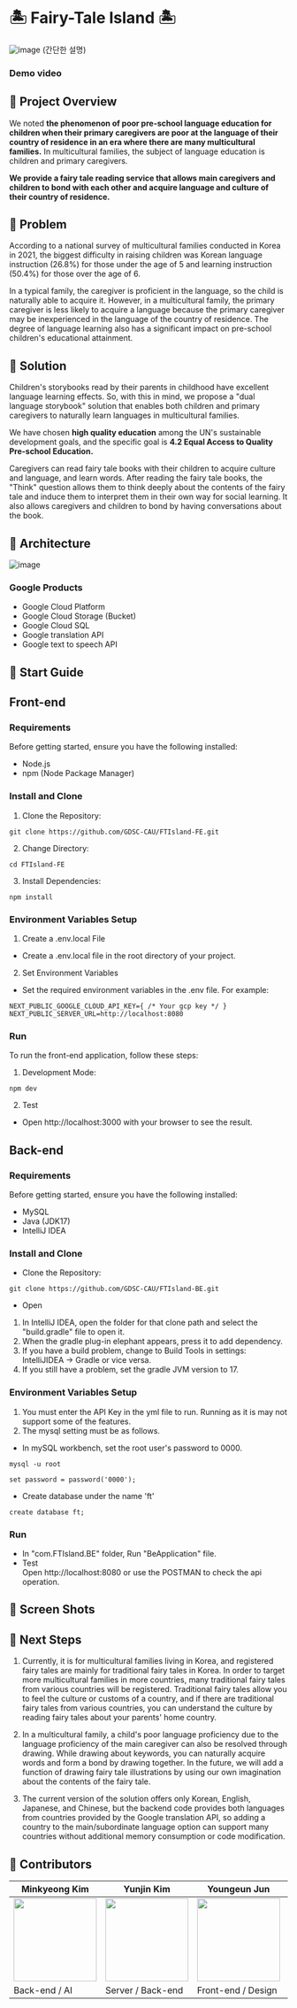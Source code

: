 # 🏝️ Fairy-Tale Island 🏝️
![image](https://github.com/GDSC-CAU/FTIsland-BE/assets/81238093/f99316f4-59f0-460b-a0cd-356fd96c553b)
(간단한 설명)
### Demo video

## 📌 Project Overview

We noted **the phenomenon of poor pre-school language education for children when their primary caregivers are poor at the language of their country of residence in an era where there are many multicultural families.** In multicultural families, the subject of language education is children and primary caregivers.

**We provide a fairy tale reading service that allows main caregivers and children to bond with each other and acquire language and culture of their country of residence.**

## 📌 Problem

According to a national survey of multicultural families conducted in Korea in 2021, the biggest difficulty in raising children was Korean language instruction (26.8%) for those under the age of 5 and learning instruction (50.4%) for those over the age of 6.

In a typical family, the caregiver is proficient in the language, so the child is naturally able to acquire it. However, in a multicultural family, the primary caregiver is less likely to acquire a language because the primary caregiver may be inexperienced in the language of the country of residence. The degree of language learning also has a significant impact on pre-school children's educational attainment.

## 📌 Solution

Children's storybooks read by their parents in childhood have excellent language learning effects. So, with this in mind, we propose a "dual language storybook" solution that enables both children and primary caregivers to naturally learn languages in multicultural families.

We have chosen **high quality education** among the UN's sustainable development goals, and the specific goal is **4.2 Equal Access to Quality Pre-school Education.**

Caregivers can read fairy tale books with their children to acquire culture and language, and learn words. After reading the fairy tale books, the "Think" question allows them to think deeply about the contents of the fairy tale and induce them to interpret them in their own way for social learning. It also allows caregivers and children to bond by having conversations about the book.

## 📌 Architecture
![image](https://github.com/GDSC-CAU/FTIsland-BE/assets/81238093/5f40878e-c43b-4642-8406-0ce5375903b2)


### Google Products
- Google Cloud Platform
- Google Cloud Storage (Bucket)
- Google Cloud SQL
- Google translation API
- Google text to speech API

## 📌 Start Guide

## Front-end

### Requirements
Before getting started, ensure you have the following installed:

- Node.js
- npm (Node Package Manager)

### Install and Clone
1. Clone the Repository:

```
git clone https://github.com/GDSC-CAU/FTIsland-FE.git
```

2. Change Directory:

```
cd FTIsland-FE
```

3. Install Dependencies:

```
npm install
```

### Environment Variables Setup
1. Create a .env.local File
- Create a .env.local file in the root directory of your project.

2. Set Environment Variables
- Set the required environment variables in the .env file. For example:

```
NEXT_PUBLIC_GOOGLE_CLOUD_API_KEY={ /* Your gcp key */ }
NEXT_PUBLIC_SERVER_URL=http://localhost:8080
```

### Run
To run the front-end application, follow these steps:

1. Development Mode:

```
npm dev
```

2. Test
- Open http://localhost:3000 with your browser to see the result.


## Back-end

### Requirements
Before getting started, ensure you have the following installed:

- MySQL
- Java (JDK17)
- IntelliJ IDEA

### Install and Clone
- Clone the Repository:

```
git clone https://github.com/GDSC-CAU/FTIsland-BE.git
```
- Open
1. In IntelliJ IDEA, open the folder for that clone path and select the "build.gradle" file to open it.
2. When the gradle plug-in elephant appears, press it to add dependency.
3. If you have a build problem, change to Build Tools in settings: IntelliJIDEA -> Gradle or vice versa.
4. If you still have a problem, set the gradle JVM version to 17.


### Environment Variables Setup
1. You must enter the API Key in the yml file to run. Running as it is may not support some of the features.
2. The mysql setting must be as follows.

- In mySQL workbench, set the root user's password to 0000.
```
mysql -u root
```
```
set password = password('0000');
```

- Create database under the name 'ft'
```
create database ft;
```
### Run
- In "com.FTIsland.BE" folder, Run "BeApplication" file.
- Test </br>
  Open http://localhost:8080 or use the POSTMAN to check the api operation.


## 📌 Screen Shots

## 📌 Next Steps

1. Currently, it is for multicultural families living in Korea, and registered fairy tales are mainly for traditional fairy tales in Korea. In order to target more multicultural families in more countries, many traditional fairy tales from various countries will be registered. Traditional fairy tales allow you to feel the culture or customs of a country, and if there are traditional fairy tales from various countries, you can understand the culture by reading fairy tales about your parents' home country.

2. In a multicultural family, a child's poor language proficiency due to the language proficiency of the main caregiver can also be resolved through drawing. While drawing about keywords, you can naturally acquire words and form a bond by drawing together. In the future, we will add a function of drawing fairy tale illustrations by using our own imagination about the contents of the fairy tale.

3. The current version of the solution offers only Korean, English, Japanese, and Chinese, but the backend code provides both languages from countries provided by the Google translation API, so adding a country to the main/subordinate language option can support many countries without additional memory consumption or code modification.

## 📌 Contributors

| Minkyeong Kim | Yunjin Kim | Youngeun Jun | Seungwon Choi |
| --- | --- | --- | --- |
| <img src="https://github.com/GDSC-CAU/FTIsland-BE/assets/80468377/718adbac-97b2-4f1b-a312-4143108c8dd4" width="150" /> | <img src="https://github.com/GDSC-CAU/FTIsland-BE/assets/81238093/395dcbea-2778-47d8-ad97-8566606e029a" width="150" /> | <img src="https://github.com/GDSC-CAU/FTIsland-BE/assets/33658057/50800865-b2d0-4187-9a56-093453c18e92" width="150" /> | <img src="https://github.com/GDSC-CAU/FTIsland-BE/assets/33658057/b6934dab-2bba-4533-982d-847684b9fcfe" width="150" /> |
| Back-end / AI | Server / Back-end | Front-end / Design | Front-end / Design |



